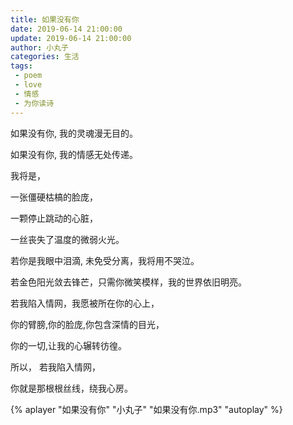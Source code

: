 ```yaml
---
title: 如果没有你
date: 2019-06-14 21:00:00
update: 2019-06-14 21:00:00
author: 小丸子
categories: 生活
tags:
 - poem
 - love
 - 情感
 - 为你读诗
---
```


如果没有你, 我的灵魂漫无目的。

如果没有你, 我的情感无处传递。

我将是，

一张僵硬枯槁的脸庞，

一颗停止跳动的心脏，

一丝丧失了温度的微弱火光。

若你是我眼中泪滴, 未免受分离，我将用不哭泣。

若金色阳光敛去锋芒，只需你微笑模样，我的世界依旧明亮。

若我陷入情网，我愿被所在你的心上，

你的臂膀,你的脸庞,你包含深情的目光，

你的一切,让我的心辗转彷徨。

所以， 若我陷入情网，

你就是那根根丝线，绕我心房。

{% aplayer "如果没有你" "小丸子" "如果没有你.mp3" "autoplay"  %}